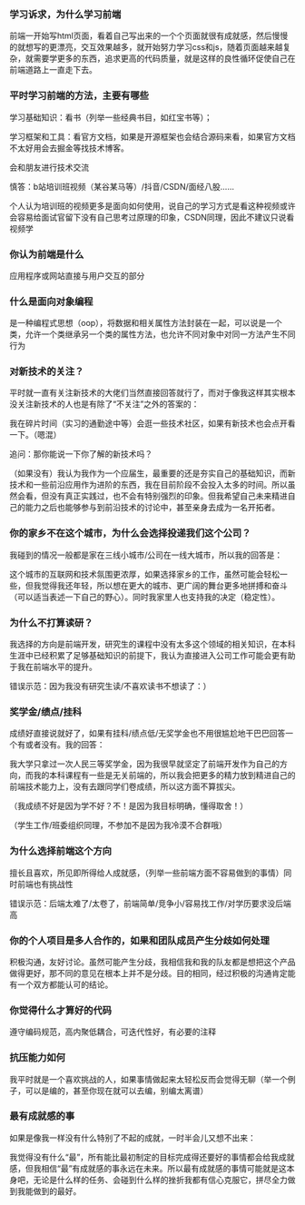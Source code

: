 ### 学习诉求，为什么学习前端

前端一开始写html页面，看着自己写出来的一个个页面就很有成就感，然后慢慢的就想写的更漂亮，交互效果越多，就开始努力学习css和js，随着页面越来越复杂，就需要学更多的东西，追求更高的代码质量，就是这样的良性循环促使自己在前端道路上一直走下去。



### 平时学习前端的方法，主要有哪些

学习基础知识：看书（列举一些经典书目，如红宝书等）；

学习框架和工具：看官方文档，如果是开源框架也会结合源码来看，如果官方文档不太好用会去掘金等找技术博客。

会和朋友进行技术交流



慎答：b站培训班视频（某谷某马等）/抖音/CSDN/面经八股……

个人认为培训班的视频更多是面向如何使用，说自己的学习方式是看这种视频或许会容易给面试官留下没有自己思考过原理的印象，CSDN同理，因此不建议只说看视频学

### 你认为前端是什么

应用程序或网站直接与用户交互的部分

### 什么是面向对象编程

是一种编程式思想（oop），将数据和相关属性方法封装在一起，可以说是一个类，允许一个类继承另一个类的属性方法，也允许不同对象中对同一方法产生不同行为

### 对新技术的关注？

平时就一直有关注新技术的大佬们当然直接回答就行了，而对于像我这样其实根本没关注新技术的人也是有除了“不关注”之外的答案的：

我在碎片时间（实习的通勤途中等）会逛一些技术社区，如果有新技术也会点开看一下。（嗯混）

追问：那你能说一下你了解的新技术吗？

（如果没有）我认为我作为一个应届生，最重要的还是夯实自己的基础知识，而新技术和一些前沿应用作为进阶的东西，我在目前阶段不会投入太多的时间。所以虽然会看，但没有真正实践过，也不会有特别强烈的印象。但我希望自己未来精进自己的能力之后也能够参与到前沿技术的讨论中，甚至亲身去成为一名开拓者。



### 你的家乡不在这个城市，为什么会选择投递我们这个公司？

我碰到的情况一般都是家在三线小城市/公司在一线大城市，所以我的回答是：

这个城市的互联网和技术氛围更浓厚，如果选择家乡的工作，虽然可能会轻松一些，但我觉得我还年轻，所以想在更大的城市、更广阔的舞台更多地拼搏和奋斗（可以适当表述一下自己的野心）。同时我家里人也支持我的决定（稳定性）。



### 为什么不打算读研？

我选择的方向是前端开发，研究生的课程中没有太多这个领域的相关知识，在本科生涯中已经积累了足够基础知识的前提下，我认为直接进入公司工作可能会更有助于我在前端水平的提升。

错误示范：因为我没有研究生读/不喜欢读书不想读了：）



### 奖学金/绩点/挂科

成绩好直接说就好了，如果有挂科/绩点低/无奖学金也不用很尴尬地干巴巴回答一个有或者没有。我的回答：

我大学只拿过一次人民三等奖学金，因为我很早就坚定了前端开发作为自己的方向，而我的本科课程有一些是无关前端的，所以我会把更多的精力放到精进自己的前端技术能力上，没有去跟同学们卷成绩，所以这方面不算拔尖。

（我成绩不好是因为学不好？不！是因为我目标明确，懂得取舍！）

（学生工作/班委组织同理，不参加不是因为我冷漠不合群哦）



### 为什么选择前端这个方向

擅长且喜欢，所见即所得给人成就感，（列举一些前端方面不容易做到的事情）同时前端也有挑战性

错误示范：后端太难了/太卷了，前端简单/竞争小/容易找工作/对学历要求没后端高



### 你的个人项目是多人合作的，如果和团队成员产生分歧如何处理

积极沟通，友好讨论。虽然可能产生分歧，我相信我和我的队友都是想把这个产品做得更好，那不同的意见在根本上并不是分歧。目的相同，经过积极的沟通肯定能有一个双方都能认可的结论。



### 你觉得什么才算好的代码

遵守编码规范，高内聚低耦合，可迭代性好，有必要的注释



### 抗压能力如何

我平时就是一个喜欢挑战的人，如果事情做起来太轻松反而会觉得无聊（举一个例子，可以是编的，甚至你现在就可以去编，别编太离谱）



### 最有成就感的事

如果是像我一样没有什么特别了不起的成就，一时半会儿又想不出来：

我觉得没有什么“最”，所有能比最初制定的目标完成得还要好的事情都会给我成就感，但我相信“最”有成就感的事永远在未来。所以最有成就感的事情可能就是这本身吧，无论是什么样的任务、会碰到什么样的挫折我都有信心克服它，拼尽全力做到我能做到的最好。